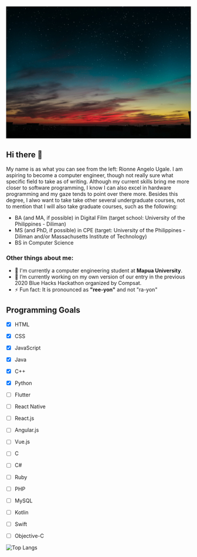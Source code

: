 ![What a fantastic night!](cover4.jpg)

## Hi there 👋
  My name is as what you can see from the left: Rionne Angelo Ugale. I am aspiring to become a computer engineer, though not really sure what specific field to take as of writing. Although my current skills bring me more closer to software programming, I know I can also excel in hardware programming and my gaze tends to point over there more. Besides this degree, I alwo want to take take other several undergraduate courses, not to mention that I will also take graduate courses, such as the following:
  - BA (and MA, if possible) in Digital Film (target school: University of the Philippines - Diliman)
  - MS (and PhD, if possible) in CPE (target: University of the Philippines - Diliman and/or Massachusetts Institute of Technology)
  - BS in Computer Science

### Other things about me:
- 🏫 I'm currently a computer engineering student at **Mapua University**.
- 🔭 I’m currently working on my own version of our entry in the previous 2020 Blue Hacks Hackathon organized by Compsat.
- ⚡ Fun fact: It is pronounced as **"ree-yon"** and not "ra-yon"

## Programming Goals
- [x] HTML
- [x] CSS
- [x] JavaScript
- [x] Java
- [x] C++
- [x] Python
- [ ] Flutter
- [ ] React Native
- [ ] React.js
- [ ] Angular.js
- [ ] Vue.js
- [ ] C
- [ ] C#
- [ ] Ruby
- [ ] PHP
- [ ] MySQL
- [ ] Kotlin
- [ ] Swift
- [ ] Objective-C


![Top Langs](https://github-readme-stats.vercel.app/api/top-langs/?username=aeolus28&theme=tokyonight)
<!--
**aeolus28/aeolus28** is a ✨ _special_ ✨ repository because its `README.md` (this file) appears on your GitHub profile.

Here are some ideas to get you started:

- 🔭 I’m currently working on ...
- 🌱 I’m currently learning ...
- 👯 I’m looking to collaborate on ...
- 🤔 I’m looking for help with ...
- 💬 Ask me about ...
- 📫 How to reach me: ...
- 😄 Pronouns: ...
- ⚡ Fun fact: ...
-->
